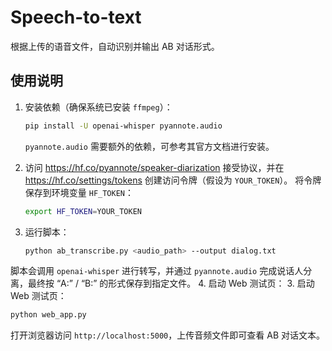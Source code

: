 # Speech-to-text

根据上传的语音文件，自动识别并输出 AB 对话形式。

## 使用说明

1. 安装依赖（确保系统已安装 `ffmpeg`）：
   ```bash
   pip install -U openai-whisper pyannote.audio
   ```
   `pyannote.audio` 需要额外的依赖，可参考其官方文档进行安装。

2. 访问 <https://hf.co/pyannote/speaker-diarization> 接受协议，并在
   <https://hf.co/settings/tokens> 创建访问令牌（假设为 `YOUR_TOKEN`）。
   将令牌保存到环境变量 `HF_TOKEN`：
   ```bash
   export HF_TOKEN=YOUR_TOKEN
   ```

3. 运行脚本：
   ```bash
   python ab_transcribe.py <audio_path> --output dialog.txt
   ```

脚本会调用 `openai-whisper` 进行转写，并通过 `pyannote.audio` 完成说话人分离，最终按 “A:” / “B:” 的形式保存到指定文件。
4. 启动 Web 测试页：
3. 启动 Web 测试页：
   ```bash
   python web_app.py
   ```
   打开浏览器访问 `http://localhost:5000`，上传音频文件即可查看 AB 对话文本。


